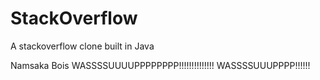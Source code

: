 # StackOverflow
A stackoverflow clone built in Java

Namsaka Bois WASSSSUUUUPPPPPPPP!!!!!!!!!!!!!!
WASSSSUUUPPPP!!!!!!
